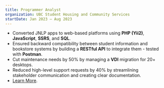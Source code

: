 ```yaml
---
title: Programmer Analyst
organization: UBC Student Housing and Community Services
startDate: Jan 2023 – Aug 2023
---
```


- Converted JNLP apps to web-based platforms using **PHP (Yii2)**, **JavaScript**, **SSRS**, and **SQL**.
- Ensured backward compatibility between student information and bookstore systems by building a **RESTful API** to integrate them - tested with **Postman**.
- Cut maintenance needs by 50% by managing a **VDI** migration for 20+ desktops.
- Reduced high-level support requests by 40% by streamlining stakeholder communication and creating clear documentation.
- [Learn More](https://lnkd.in/g9GDYhrV).
